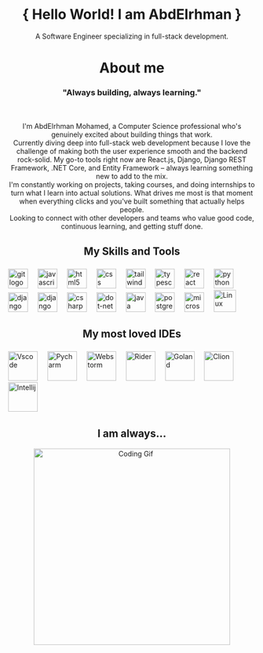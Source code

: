 <h1 align="center">{ Hello World! I am AbdElrhman }</h1>
<p align="center">A Software Engineer specializing in full-stack development.</p>

###

<h1 align="center">About me</h1>

###

<h3 align="center">"Always building, always learning."</h3>
<p align="center"><br><br>I'm AbdElrhman Mohamed, a Computer Science professional who's genuinely excited about building things that work.<br>Currently diving deep into full-stack web development because I love the challenge of making both the user experience smooth and the backend rock-solid. My go-to tools right now are React.js, Django, Django REST Framework, .NET Core, and Entity Framework – always learning something new to add to the mix.<br>I'm constantly working on projects, taking courses, and doing internships to turn what I learn into actual solutions. What drives me most is that moment when everything clicks and you've built something that actually helps people.<br>Looking to connect with other developers and teams who value good code, continuous learning, and getting stuff done.</p>

###

<h2 align="center">My Skills and Tools</h2>

###

<div align="left">
  <img src="https://cdn.jsdelivr.net/gh/devicons/devicon/icons/git/git-original.svg" height="40" alt="git logo"  />
  <img width="12" />
  <img src="https://cdn.jsdelivr.net/gh/devicons/devicon/icons/javascript/javascript-original.svg" height="40" alt="javascript logo"  />
  <img width="12" />
  <img src="https://cdn.jsdelivr.net/gh/devicons/devicon/icons/html5/html5-original.svg" height="40" alt="html5 logo"  />
  <img width="12" />
  <img src="https://cdn.jsdelivr.net/gh/devicons/devicon/icons/css3/css3-original.svg" height="40" alt="css logo"  />
  <img width="12" />
  <img src="https://upload.wikimedia.org/wikipedia/commons/thumb/d/d5/Tailwind_CSS_Logo.svg/768px-Tailwind_CSS_Logo.svg.png?20230715030042" height="40" alt="tailwindcss logo"  />
  <img width="12" />
  <img src="https://cdn.jsdelivr.net/gh/devicons/devicon/icons/typescript/typescript-original.svg" height="40" alt="typescript logo"  />
  <img width="12" />
  <img src="https://cdn.jsdelivr.net/gh/devicons/devicon/icons/react/react-original.svg" height="40" alt="react logo"  />
  <img width="12" />
  <img src="https://cdn.jsdelivr.net/gh/devicons/devicon/icons/python/python-original.svg" height="40" alt="python logo"  />
  <img width="12" />
  <img src="https://cdn.worldvectorlogo.com/logos/django.svg" height="40" alt="django logo"  />
  <img width="12" />
  <img src="http://caktusgroup.com/blog/2018/02/26/basics-django-rest-framework/cover-basics-django-rest-framework.png" height="40" alt="django rest-framework logo"  />
  <img width="12" />
  <img src="https://cdn.jsdelivr.net/gh/devicons/devicon/icons/csharp/csharp-original.svg" height="40" alt="csharp logo"  />
  <img width="12" />
  <img src="https://cdn.jsdelivr.net/gh/devicons/devicon/icons/dot-net/dot-net-original.svg" height="40" alt="dot-net logo"  />
  <img width="12" />
  <img src="https://cdn.jsdelivr.net/gh/devicons/devicon/icons/java/java-original.svg" height="40" alt="java logo"  />
  <img width="12" />
  <img src="https://cdn.jsdelivr.net/gh/devicons/devicon/icons/postgresql/postgresql-original.svg" height="40" alt="postgresql logo"  />
  <img width="12" />
  <img src="https://cdn.jsdelivr.net/gh/devicons/devicon/icons/microsoftsqlserver/microsoftsqlserver-plain.svg" height="40" alt="microsoftsqlserver logo"  />
  <img width="12" />
  <img src="https://icon.icepanel.io/Technology/png-shadow-512/Linux.png" height="45" alt="Linux" />
  <img width="12" />
</div>

###

<h2 align="center">My most loved IDEs</h2>

###

<div align="left">
  <img src="https://code.visualstudio.com/assets/images/code-stable.png" height="60" alt="Vscode" height="40" />
  <img width="12" />
  <img src="https://media4.giphy.com/media/v1.Y2lkPTc5MGI3NjExNjRhOTg3b3AwM3RmeGhuNGF5ZWV3cXMyMjJkcTJqamNoYW1pM2Z6ZyZlcD12MV9pbnRlcm5hbF9naWZfYnlfaWQmY3Q9cw/cYU6YcPE5YlJxh6otp/giphy.gif" height="60" alt="Pycharm" height="60" />
  <img width="12" />
  <img src="https://media2.giphy.com/media/v1.Y2lkPTc5MGI3NjExNXgxc3hxdm5yN2pqdmg4NDRtNDNkcXpxM3RpcnBrNnlrazlzcGN4aCZlcD12MV9pbnRlcm5hbF9naWZfYnlfaWQmY3Q9cw/0ZKDGWWimlunrp82XU/giphy.gif" height="60" alt="Webstorm" height="60" />
  <img width="12" />
  <img src="https://media2.giphy.com/media/v1.Y2lkPTc5MGI3NjExNzMyMG1tYTZ0ZjU4NzNrMnpseDR4MDZ2YWdydHN2d3Y0amJyZGlyaiZlcD12MV9pbnRlcm5hbF9naWZfYnlfaWQmY3Q9cw/Un9ecvRqXKyYXikiEp/giphy.gif" height="60" alt="Rider" height="60" />
  <img width="12" />
  <img src="https://media1.giphy.com/media/v1.Y2lkPTc5MGI3NjExd3V5bW53dGEwcGIyenFwNDM2bGlubWZ6d3dsOWRtMmlia3g5YnFpdSZlcD12MV9pbnRlcm5hbF9naWZfYnlfaWQmY3Q9cw/c616UDimUUfDrRVJWQ/giphy.gif" height="60" alt="Goland" height="60" />
  <img width="12" />
  <img src="https://media0.giphy.com/media/v1.Y2lkPTc5MGI3NjExbDY4ZmU3N3B4NmNvbnl0ZjdudGpwOTMxYmg0eXkzN3hleHRvMDU4ZyZlcD12MV9pbnRlcm5hbF9naWZfYnlfaWQmY3Q9cw/yjSNYYnj9gAeUbSHr3/giphy.gif" height="60" alt="Clion" height="60" />
  <img width="12" />
  <img src="https://media4.giphy.com/media/v1.Y2lkPTc5MGI3NjExeWplNnpnMzNwNTRrYjd6N29sYjE2OTlsdXVqbjZ4b2poYXdveTB0YSZlcD12MV9pbnRlcm5hbF9naWZfYnlfaWQmY3Q9cw/iJWXxAr2Za6EtN2Row/giphy.gif" height="60" alt="Intellij" height="60" />
  <img width="12" />
  
</div>


<h2></h2>
<h2 align="center">I am always...</h2>
<p align="center">
  <img src="https://media1.giphy.com/media/v1.Y2lkPTc5MGI3NjExMzM5ZXJ3N3VqN2ZtN3ZyNHV4MWIzdjR3eGZrYngyaHJyeTgyNnRmNCZlcD12MV9pbnRlcm5hbF9naWZfYnlfaWQmY3Q9Zw/f4ztZcdm9Fi90vL4Zd/giphy.gif" alt="Coding Gif" width="400"/>
</p>

###
